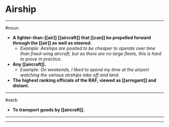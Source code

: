 # Airship
---
#noun
- **A lighter-than-[[air]] [[aircraft]] that [[can]] be propelled forward through the [[air]] as well as steered.**
	- _Example: Airships are posited to be cheaper to operate over time than fixed-wing aircraft, but as there are no large fleets, this is hard to prove in practice._
- **Any [[aircraft]].**
	- _Example: On weekends, I liked to spend my time at the airport watching the various airships take off and land._
- **The highest ranking officials of the RAF, viewed as [[arrogant]] and distant.**
---
#verb
- **To transport goods by [[aircraft]].**
---
---
